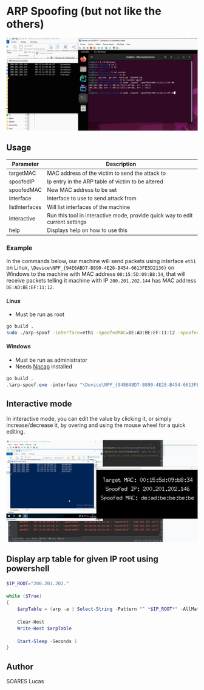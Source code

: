 # ARP Spoofing (but not like the others)

![img](.doc/example.gif)

## Usage

| Parameter      | Description                                                                   |
|----------------|-------------------------------------------------------------------------------|
| targetMAC      | MAC address of the victim to send the attack to                               |
| spoofedIP      | Ip entry in the ARP table of victim to be altered                             |
| spoofedMAC     | New MAC address to be set                                                     |
| interface      | Interface to use to send attack from                                          |
| listInterfaces | Will list interfaces of the machine                                           |
| interactive    | Run this tool in interactive mode, provide quick way to edit current settings |
| help           | Displays help on how to use this                                              |

### Example

In the commands below, our machine will send packets using interface `eth1` on Linux,
`\Device\NPF_{94E6ABD7-B890-4E28-B454-6613FE5D2136}` on Windows to the machine with MAC address `00:15:5D:09:B8:34`,
that will receive packets telling it machine with IP `200.201.202.144` has MAC address `DE:AD:BE:EF:11:12`.

#### Linux

- Must be run as root

```bash
go build .
sudo ./arp-spoof -interface=eth1 -spoofedMAC=DE:AD:BE:EF:11:12 -spoofedIP=200.201.202.144 -targetMAC=00:15:5D:09:B8:34
```

#### Windows

- Must be run as administrator
- Needs [Npcap](https://npcap.com/#download) installed

```powershell
go build .
.\arp-spoof.exe -interface "\Device\NPF_{94E6ABD7-B890-4E28-B454-6613FE5D2136}" -spoofedMAC DE:AD:BE:EF:11:12 -spoofedIP 200.201.202.144
```

## Interactive mode

In interactive mode, you can edit the value by clicking it, or simply increase/decrease it, by overing and using the mouse
wheel for a quick editing.

![img](.doc/exampleInteractive.gif)

## Display arp table for given IP root using powershell

```powershell
$IP_ROOT="200.201.202."

while ($True)
{
    $arpTable = (arp -a | Select-String -Pattern "^ *$IP_ROOT*" -AllMatches) -join "`n"

    Clear-Host
    Write-Host $arpTable

    Start-Sleep -Seconds 1
}
```

## Author

SOARES Lucas

